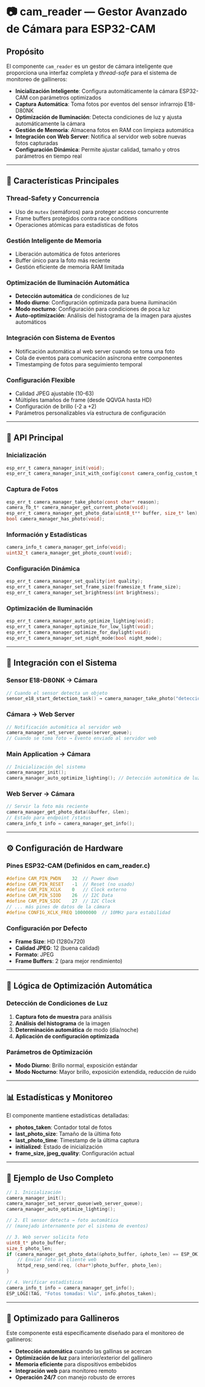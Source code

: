 # 📷 cam_reader — Gestor Avanzado de Cámara para ESP32-CAM

## Propósito

El componente `cam_reader` es un gestor de cámara inteligente que proporciona una interfaz completa y *thread-safe* para el sistema de monitoreo de gallineros:

- **Inicialización Inteligente**: Configura automáticamente la cámara ESP32-CAM con parámetros optimizados
- **Captura Automática**: Toma fotos por eventos del sensor infrarrojo E18-D80NK
- **Optimización de Iluminación**: Detecta condiciones de luz y ajusta automáticamente la cámara
- **Gestión de Memoria**: Almacena fotos en RAM con limpieza automática
- **Integración con Web Server**: Notifica al servidor web sobre nuevas fotos capturadas
- **Configuración Dinámica**: Permite ajustar calidad, tamaño y otros parámetros en tiempo real

---

## 🔧 Características Principales

### **Thread-Safety y Concurrencia**
- Uso de `mutex` (semáforos) para proteger acceso concurrente
- Frame buffers protegidos contra race conditions
- Operaciones atómicas para estadísticas de fotos

### **Gestión Inteligente de Memoria**  
- Liberación automática de fotos anteriores
- Buffer único para la foto más reciente
- Gestión eficiente de memoria RAM limitada

### **Optimización de Iluminación Automática**
- **Detección automática** de condiciones de luz
- **Modo diurno**: Configuración optimizada para buena iluminación
- **Modo nocturno**: Configuración para condiciones de poca luz
- **Auto-optimización**: Análisis del histograma de la imagen para ajustes automáticos

### **Integración con Sistema de Eventos**
- Notificación automática al web server cuando se toma una foto
- Cola de eventos para comunicación asíncrona entre componentes
- Timestamping de fotos para seguimiento temporal

### **Configuración Flexible**
- Calidad JPEG ajustable (10-63)
- Múltiples tamaños de frame (desde QQVGA hasta HD)
- Configuración de brillo (-2 a +2)
- Parámetros personalizables vía estructura de configuración

---

## 🚀 API Principal

### **Inicialización**
```c
esp_err_t camera_manager_init(void);
esp_err_t camera_manager_init_with_config(const camera_config_custom_t *config);
```

### **Captura de Fotos**
```c
esp_err_t camera_manager_take_photo(const char* reason);
camera_fb_t* camera_manager_get_current_photo(void);
esp_err_t camera_manager_get_photo_data(uint8_t** buffer, size_t* len);
bool camera_manager_has_photo(void);
```

### **Información y Estadísticas**
```c
camera_info_t camera_manager_get_info(void);
uint32_t camera_manager_get_photo_count(void);
```

### **Configuración Dinámica**
```c
esp_err_t camera_manager_set_quality(int quality);
esp_err_t camera_manager_set_frame_size(framesize_t frame_size);
esp_err_t camera_manager_set_brightness(int brightness);
```

### **Optimización de Iluminación**
```c
esp_err_t camera_manager_auto_optimize_lighting(void);
esp_err_t camera_manager_optimize_for_low_light(void);
esp_err_t camera_manager_optimize_for_daylight(void);
esp_err_t camera_manager_set_night_mode(bool night_mode);
```

---

## 🔌 Integración con el Sistema

### **Sensor E18-D80NK → Cámara**
```c
// Cuando el sensor detecta un objeto
sensor_e18_start_detection_task() → camera_manager_take_photo("detección automática")
```

### **Cámara → Web Server**
```c
// Notificación automática al servidor web
camera_manager_set_server_queue(server_queue);
// Cuando se toma foto → Evento enviado al servidor web
```

### **Main Application → Cámara**
```c
// Inicialización del sistema
camera_manager_init();
camera_manager_auto_optimize_lighting(); // Detección automática de luz
```

### **Web Server → Cámara**
```c
// Servir la foto más reciente
camera_manager_get_photo_data(&buffer, &len);
// Estado para endpoint /status
camera_info_t info = camera_manager_get_info();
```

---

## ⚙️ Configuración de Hardware

### **Pines ESP32-CAM (Definidos en cam_reader.c)**
```c
#define CAM_PIN_PWDN    32  // Power down
#define CAM_PIN_RESET   -1  // Reset (no usado)
#define CAM_PIN_XCLK    0   // Clock externo
#define CAM_PIN_SIOD    26  // I2C Data
#define CAM_PIN_SIOC    27  // I2C Clock
// ... más pines de datos de la cámara
#define CONFIG_XCLK_FREQ 10000000  // 10MHz para estabilidad
```

### **Configuración por Defecto**
- **Frame Size**: HD (1280x720)
- **Calidad JPEG**: 12 (buena calidad)
- **Formato**: JPEG
- **Frame Buffers**: 2 (para mejor rendimiento)

---

## 🧠 Lógica de Optimización Automática

### **Detección de Condiciones de Luz**
1. **Captura foto de muestra** para análisis
2. **Análisis del histograma** de la imagen
3. **Determinación automática** de modo (día/noche)
4. **Aplicación de configuración optimizada**

### **Parámetros de Optimización**
- **Modo Diurno**: Brillo normal, exposición estándar
- **Modo Nocturno**: Mayor brillo, exposición extendida, reducción de ruido

---

## 📊 Estadísticas y Monitoreo

El componente mantiene estadísticas detalladas:
- **photos_taken**: Contador total de fotos
- **last_photo_size**: Tamaño de la última foto
- **last_photo_time**: Timestamp de la última captura
- **initialized**: Estado de inicialización
- **frame_size, jpeg_quality**: Configuración actual

---

## 🔧 Ejemplo de Uso Completo

```c
// 1. Inicialización
camera_manager_init();
camera_manager_set_server_queue(web_server_queue);
camera_manager_auto_optimize_lighting();

// 2. El sensor detecta → foto automática
// (manejado internamente por el sistema de eventos)

// 3. Web server solicita foto
uint8_t* photo_buffer;
size_t photo_len;
if (camera_manager_get_photo_data(&photo_buffer, &photo_len) == ESP_OK) {
    // Enviar foto al cliente web
    httpd_resp_send(req, (char*)photo_buffer, photo_len);
}

// 4. Verificar estadísticas
camera_info_t info = camera_manager_get_info();
ESP_LOGI(TAG, "Fotos tomadas: %lu", info.photos_taken);
```

---

## 🎯 Optimizado para Gallineros

Este componente está específicamente diseñado para el monitoreo de gallineros:
- **Detección automática** cuando las gallinas se acercan
- **Optimización de luz** para interior/exterior del gallinero
- **Memoria eficiente** para dispositivos embebidos
- **Integración web** para monitoreo remoto
- **Operación 24/7** con manejo robusto de errores
